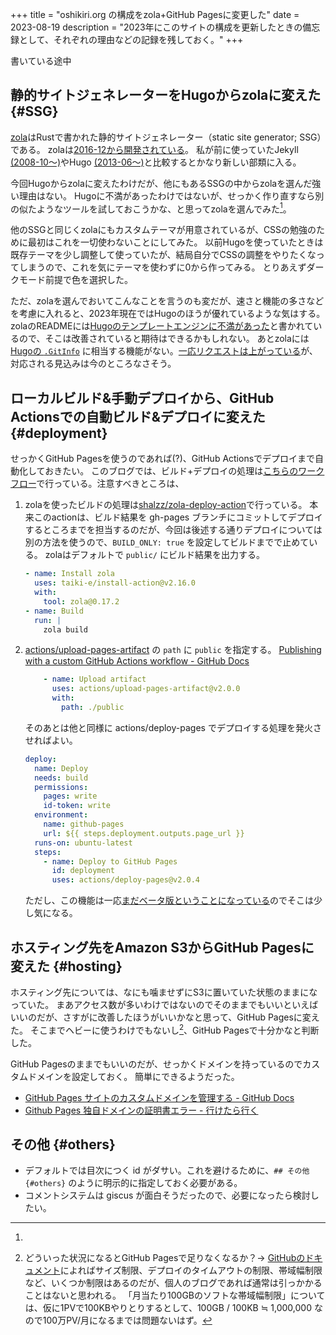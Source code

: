 +++
title = "oshikiri.org の構成をzola+GitHub Pagesに変更した"
date = 2023-08-19
description = "2023年にこのサイトの構成を更新したときの備忘録として、それぞれの理由などの記録を残しておく。"
+++

書いている途中

## 静的サイトジェネレーターをHugoからzolaに変えた {#SSG}

[zola]はRustで書かれた静的サイトジェネレーター（static site generator; SSG）である。
zolaは[2016-12から開発されている](https://github.com/getzola/zola/graphs/contributors)。
私が前に使っていたJekyll [(2008-10〜)](https://github.com/jekyll/jekyll/graphs/contributors)やHugo [(2013-06〜)](https://github.com/gohugoio/hugo/graphs/contributors)と比較するとかなり新しい部類に入る。

[zola]: https://github.com/getzola/zola

今回Hugoからzolaに変えたわけだが、他にもあるSSGの中からzolaを選んだ強い理由はない。
Hugoに不満があったわけではないが、せっかく作り直すなら別の似たようなツールを試しておこうかな、と思ってzolaを選んでみた[^zola-vs-hugo]。

他のSSGと同じくzolaにもカスタムテーマが用意されているが、CSSの勉強のために最初はこれを一切使わないことにしてみた。
以前Hugoを使っていたときは既存テーマを少し調整して使っていたが、結局自分でCSSの調整をやりたくなってしまうので、これを気にテーマを使わずに0から作ってみる。
とりあえずダークモード前提で色を選択した。

[^zola-vs-hugo]:
ただ、zolaを選んでおいてこんなことを言うのも変だが、速さと機能の多さなどを考慮に入れると、2023年現在ではHugoのほうが優れているような気はする。
zolaのREADMEには[Hugoのテンプレートエンジンに不満があった]と書かれているので、そこは改善されていると期待はできるかもしれない。
あとzolaには[Hugoの `.GitInfo`](https://gohugo.io/variables/git/) に相当する機能がない。[一応リクエストは上がっている](https://zola.discourse.group/t/git-info-variables-like-hugo/1448)が、対応される見込みは今のところなさそう。

[Hugoのテンプレートエンジンに不満があった]: https://github.com/getzola/zola/blob/74056d15ab6ee46a336463c9098745f14564aae1/README.md?plain=1#L11-L12


## ローカルビルド&手動デプロイから、GitHub Actionsでの自動ビルド&デプロイに変えた {#deployment}
せっかくGitHub Pagesを使うのであれば(?)、GitHub Actionsでデプロイまで自動化しておきたい。
このブログでは、ビルド+デプロイの処理は[こちらのワークフロー]で行っている。注意すべきところは、

[こちらのワークフロー]: https://github.com/oshikiri/oshikiri.github.io/blob/master/.github/workflows/build-deploy.yaml

1. zolaを使ったビルドの処理は[shalzz/zola-deploy-action](https://github.com/shalzz/zola-deploy-action)で行っている。
本来このactionは、ビルド結果を gh-pages ブランチにコミットしてデプロイするところまでを担当するのだが、今回は後述する通りデプロイについては別の方法を使うので、`BUILD_ONLY: true` を設定してビルドまでで止めている。
zolaはデフォルトで `public/` にビルド結果を出力する。

    ```yaml
    - name: Install zola
      uses: taiki-e/install-action@v2.16.0
      with:
        tool: zola@0.17.2
    - name: Build
      run: |
        zola build
    ```

2. [actions/upload-pages-artifact](https://github.com/actions/upload-pages-artifact) の `path` に `public` を指定する。
[Publishing with a custom GitHub Actions workflow - GitHub Docs](https://docs.github.com/en/pages/getting-started-with-github-pages/configuring-a-publishing-source-for-your-github-pages-site#publishing-with-a-custom-github-actions-workflow)

    ```yaml
        - name: Upload artifact
          uses: actions/upload-pages-artifact@v2.0.0
          with:
            path: ./public
    ```

    そのあとは他と同様に actions/deploy-pages でデプロイする処理を発火させればよい。

    ```yaml
    deploy:
      name: Deploy
      needs: build
      permissions:
        pages: write
        id-token: write
      environment:
        name: github-pages
        url: ${{ steps.deployment.outputs.page_url }}
      runs-on: ubuntu-latest
      steps:
        - name: Deploy to GitHub Pages
          id: deployment
          uses: actions/deploy-pages@v2.0.4
    ```

    ただし、この機能は一応[まだベータ版ということになっている](https://docs.github.com/en/pages/getting-started-with-github-pages/configuring-a-publishing-source-for-your-github-pages-site#publishing-with-a-custom-github-actions-workflow)のでそこは少し気になる。


## ホスティング先をAmazon S3からGitHub Pagesに変えた {#hosting}
ホスティング先については、なにも噛ませずにS3に置いていた状態のままになっていた。
まあアクセス数が多いわけではないのでそのままでもいいといえばいいのだが、さすがに改善したほうがいいかなと思って、GitHub Pagesに変えた。
そこまでヘビーに使うわけでもないし[^heavy]、GitHub Pagesで十分かなと判断した。

GitHub Pagesのままでもいいのだが、せっかくドメインを持っているのでカスタムドメインを設定しておく。
簡単にできるようだった。

- [GitHub Pages サイトのカスタムドメインを管理する - GitHub Docs](https://docs.github.com/ja/pages/configuring-a-custom-domain-for-your-github-pages-site/managing-a-custom-domain-for-your-github-pages-site)
- [Github Pages 独自ドメインの証明書エラー - 行けたら行く](https://www.ted027.com/post/domain-certificate/)

[^heavy]: どういった状況になるとGitHub Pagesで足りなくなるか？→
  [GitHubのドキュメント](https://docs.github.com/ja/pages/getting-started-with-github-pages/about-github-pages#usage-limits)によればサイズ制限、デプロイのタイムアウトの制限、帯域幅制限など、いくつか制限はあるのだが、個人のブログであれば通常は引っかかることはないと思われる。
  「月当たり100GBのソフトな帯域幅制限」については、仮に1PVで100KBやりとりするとして、100GB / 100KB ≒ 1,000,000 なので100万PV/月になるまでは問題ないはず。


## その他 {#others}

- デフォルトでは目次につく id がダサい。これを避けるために、`## その他 {#others}` のように明示的に指定しておく必要がある。
- コメントシステムは giscus が面白そうだったので、必要になったら検討したい。
